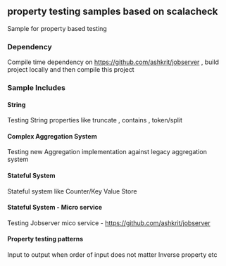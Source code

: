 ## property testing samples based on scalacheck

Sample for property based testing

### Dependency

Compile time dependency on https://github.com/ashkrit/jobserver , build project locally and then compile this project

### Sample Includes

#### String
Testing String properties like truncate , contains , token/split

#### Complex Aggregation System
Testing new Aggregation implementation against legacy aggregation system

#### Stateful System

Stateful system like Counter/Key Value Store

#### Stateful System - Micro service

Testing Jobserver mico service  - https://github.com/ashkrit/jobserver

#### Property testing patterns

Input to output when order of input does not matter
Inverse property
etc